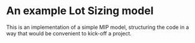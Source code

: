 # An example Lot Sizing model

This is an implementation of a simple MIP model, structuring the code in a way that would be convenient to kick-off a project.
